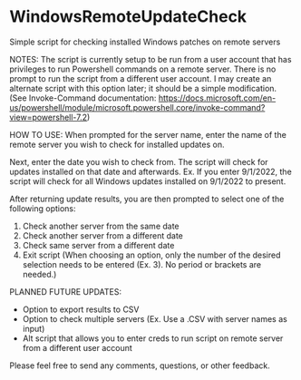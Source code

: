# WindowsRemoteUpdateCheck
Simple script for checking installed Windows patches on remote servers

NOTES:
The script is currently setup to be run from a user account that has privileges to run Powershell commands on a remote server. There is no prompt to run the script from a different user account. I may create an alternate script with this option later; it should be a simple modification. (See Invoke-Command documentation: https://docs.microsoft.com/en-us/powershell/module/microsoft.powershell.core/invoke-command?view=powershell-7.2)

HOW TO USE:
When prompted for the server name, enter the name of the remote server you wish to check for installed updates on.

Next, enter the date you wish to check from. The script will check for updates installed on that date and afterwards.
Ex. If you enter 9/1/2022, the script will check for all Windows updates installed on 9/1/2022 to present.

After returning update results, you are then prompted to select one of the following options:
1. Check another server from the same date
2. Check another server from a different date
3. Check same server from a different date
4. Exit script
(When choosing an option, only the number of the desired selection needs to be entered (Ex. 3). No period or brackets are needed.)

PLANNED FUTURE UPDATES:
- Option to export results to CSV
- Option to check multiple servers (Ex. Use a .CSV with server names as input)
- Alt script that allows you to enter creds to run script on remote server from a different user account

Please feel free to send any comments, questions, or other feedback.
